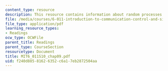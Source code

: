 ```yaml
---
content_type: resource
description: This resource contains information about random processes.
file: /media/courses/6-011-introduction-to-communication-control-and-signal-processing-spring-2010/f240d88581626352c6a17eb2872504aa_MIT6_011S10_chap09.pdf
file_type: application/pdf
learning_resource_types:
- Readings
ocw_type: OCWFile
parent_title: Readings
parent_type: CourseSection
resourcetype: Document
title: MIT6_011S10_chap09.pdf
uid: f240d885-8162-6352-c6a1-7eb2872504aa
---
```

